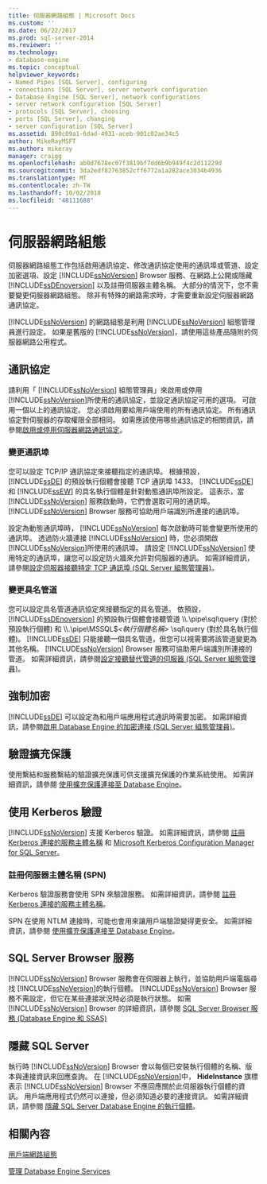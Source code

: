 ```yaml
---
title: 伺服器網路組態 | Microsoft Docs
ms.custom: ''
ms.date: 06/22/2017
ms.prod: sql-server-2014
ms.reviewer: ''
ms.technology:
- database-engine
ms.topic: conceptual
helpviewer_keywords:
- Named Pipes [SQL Server], configuring
- connections [SQL Server], server network configuration
- Database Engine [SQL Server], network configurations
- server network configuration [SQL Server]
- protocols [SQL Server], choosing
- ports [SQL Server], changing
- server configuration [SQL Server]
ms.assetid: 890c09a1-6dad-4931-aceb-901c02ae34c5
author: MikeRayMSFT
ms.author: mikeray
manager: craigg
ms.openlocfilehash: ab0d7678ec07f3819bf7dd6b9b949f4c2d11229d
ms.sourcegitcommit: 3da2edf82763852cff6772a1a282ace3034b4936
ms.translationtype: MT
ms.contentlocale: zh-TW
ms.lasthandoff: 10/02/2018
ms.locfileid: "48111688"
---
```

# <a name="server-network-configuration"></a>伺服器網路組態
  伺服器網路組態工作包括啟用通訊協定、修改通訊協定使用的通訊埠或管道、設定加密選項、設定 [!INCLUDE[ssNoVersion](../../includes/ssnoversion-md.md)] Browser 服務、在網路上公開或隱藏 [!INCLUDE[ssDEnoversion](../../includes/ssdenoversion-md.md)] 以及註冊伺服器主體名稱。 大部分的情況下，您不需要變更伺服器網路組態。 除非有特殊的網路需求時，才需要重新設定伺服器網路通訊協定。  
  
 [!INCLUDE[ssNoVersion](../../includes/ssnoversion-md.md)] 的網路組態是利用 [!INCLUDE[ssNoVersion](../../includes/ssnoversion-md.md)] 組態管理員進行設定。 如果是舊版的 [!INCLUDE[ssNoVersion](../../includes/ssnoversion-md.md)]，請使用這些產品隨附的伺服器網路公用程式。  
  
## <a name="protocols"></a>通訊協定  
 請利用「 [!INCLUDE[ssNoVersion](../../includes/ssnoversion-md.md)] 組態管理員」來啟用或停用 [!INCLUDE[ssNoVersion](../../includes/ssnoversion-md.md)]所使用的通訊協定，並設定通訊協定可用的選項。 可啟用一個以上的通訊協定。 您必須啟用要給用戶端使用的所有通訊協定。 所有通訊協定對伺服器的存取權限全部相同。 如需應該使用哪些通訊協定的相關資訊，請參閱[啟用或停用伺服器網路通訊協定](enable-or-disable-a-server-network-protocol.md)。  
  
### <a name="changing-a-port"></a>變更通訊埠  
 您可以設定 TCP/IP 通訊協定來接聽指定的通訊埠。 根據預設， [!INCLUDE[ssDE](../../includes/ssde-md.md)] 的預設執行個體會接聽 TCP 通訊埠 1433。 [!INCLUDE[ssDE](../../includes/ssde-md.md)] 和 [!INCLUDE[ssEW](../../includes/ssew-md.md)] 的具名執行個體是針對動態通訊埠所設定。 這表示，當 [!INCLUDE[ssNoVersion](../../includes/ssnoversion-md.md)] 服務啟動時，它們會選取可用的通訊埠。 [!INCLUDE[ssNoVersion](../../includes/ssnoversion-md.md)] Browser 服務可協助用戶端識別所連接的通訊埠。  
  
 設定為動態通訊埠時， [!INCLUDE[ssNoVersion](../../includes/ssnoversion-md.md)] 每次啟動時可能會變更所使用的通訊埠。 透過防火牆連接 [!INCLUDE[ssNoVersion](../../includes/ssnoversion-md.md)] 時，您必須開啟 [!INCLUDE[ssNoVersion](../../includes/ssnoversion-md.md)]所使用的通訊埠。 請設定 [!INCLUDE[ssNoVersion](../../includes/ssnoversion-md.md)] 使用特定的通訊埠，讓您可以設定防火牆來允許對伺服器的通訊。 如需詳細資訊，請參閱[設定伺服器接聽特定 TCP 通訊埠 &#40;SQL Server 組態管理員&#41;](configure-a-server-to-listen-on-a-specific-tcp-port.md)。  
  
### <a name="changing-a-named-pipe"></a>變更具名管道  
 您可以設定具名管道通訊協定來接聽指定的具名管道。 依預設，[!INCLUDE[ssDEnoversion](../../includes/ssdenoversion-md.md)] 的預設執行個體會接聽管道 \\\\.\pipe\sql\query (對於預設執行個體) 和 \\\\.\pipe\MSSQL$*\<執行個體名稱>* \sql\query (對於具名執行個體)。 [!INCLUDE[ssDE](../../includes/ssde-md.md)] 只能接聽一個具名管道，但您可以視需要將該管道變更為其他名稱。 [!INCLUDE[ssNoVersion](../../includes/ssnoversion-md.md)] Browser 服務可協助用戶端識別所連接的管道。 如需詳細資訊，請參閱[設定接聽替代管道的伺服器 &#40;SQL Server 組態管理員&#41;](configure-a-server-to-listen-on-an-alternate-pipe.md)。  
  
## <a name="force-encryption"></a>強制加密  
 [!INCLUDE[ssDE](../../includes/ssde-md.md)] 可以設定為和用戶端應用程式通訊時需要加密。 如需詳細資訊，請參閱[啟用 Database Engine 的加密連接 &#40;SQL Server 組態管理員&#41;](enable-encrypted-connections-to-the-database-engine.md)。  
  
## <a name="extended-protection-for-authentication"></a>驗證擴充保護  
 使用繫結和服務繫結的驗證擴充保護可供支援擴充保護的作業系統使用。 如需詳細資訊，請參閱 [使用擴充保護連接至 Database Engine](connect-to-the-database-engine-using-extended-protection.md)。  
  
## <a name="authenticating-by-using-kerberos"></a>使用 Kerberos 驗證  
 [!INCLUDE[ssNoVersion](../../includes/ssnoversion-md.md)] 支援 Kerberos 驗證。 如需詳細資訊，請參閱 [註冊 Kerberos 連接的服務主體名稱](register-a-service-principal-name-for-kerberos-connections.md) 和 [Microsoft Kerberos Configuration Manager for SQL Server](http://www.microsoft.com/download/details.aspx?id=39046)。  
  
### <a name="registering-a-server-principal-name-spn"></a>註冊伺服器主體名稱 (SPN)  
 Kerberos 驗證服務會使用 SPN 來驗證服務。 如需詳細資訊，請參閱 [註冊 Kerberos 連接的服務主體名稱](register-a-service-principal-name-for-kerberos-connections.md)。  
  
 SPN 在使用 NTLM 連接時，可能也會用來讓用戶端驗證變得更安全。 如需詳細資訊，請參閱 [使用擴充保護連接至 Database Engine](connect-to-the-database-engine-using-extended-protection.md)。  
  
## <a name="sql-server-browser-service"></a>SQL Server Browser 服務  
 [!INCLUDE[ssNoVersion](../../includes/ssnoversion-md.md)] Browser 服務會在伺服器上執行，並協助用戶端電腦尋找 [!INCLUDE[ssNoVersion](../../includes/ssnoversion-md.md)]的執行個體。 [!INCLUDE[ssNoVersion](../../includes/ssnoversion-md.md)] Browser 服務不需設定，但它在某些連接狀況時必須是執行狀態。 如需 [!INCLUDE[ssNoVersion](../../includes/ssnoversion-md.md)] Browser 的詳細資訊，請參閱 [SQL Server Browser 服務 &#40;Database Engine 和 SSAS&#41;](sql-server-browser-service-database-engine-and-ssas.md)  
  
## <a name="hiding-sql-server"></a>隱藏 SQL Server  
 執行時 [!INCLUDE[ssNoVersion](../../includes/ssnoversion-md.md)] Browser 會以每個已安裝執行個體的名稱、版本與連接資訊來回應查詢。 在 [!INCLUDE[ssNoVersion](../../includes/ssnoversion-md.md)]中， **HideInstance** 旗標表示 [!INCLUDE[ssNoVersion](../../includes/ssnoversion-md.md)] Browser 不應回應關於此伺服器執行個體的資訊。 用戶端應用程式仍然可以連接，但必須知道必要的連接資訊。 如需詳細資訊，請參閱 [隱藏 SQL Server Database Engine 的執行個體](../sql-server-database-engine-overview.md)。  
  
## <a name="related-content"></a>相關內容  
 [用戶端網路組態](client-network-configuration.md)  
  
 [管理 Database Engine Services](manage-the-database-engine-services.md)  
  
  
